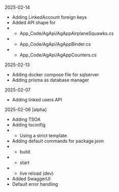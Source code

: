 2025-02-14

- Adding LinkedAccount foreign keys
- Added API shape for
- - App_Code/AgApi/AgAppAirplaneSquawks.cs
- - App_Code/AgApi/AgAppBinder.cs
- - App_Code/AgApi/AgAppCounters.cs

2025-02-13

- Adding docker compose file for sqlserver
- Adding prisma as database manager

2025-02-07

- Adding linked users API

2025-02-06 [alpha]

- Adding TSOA
- Adding tsconfig
- - Using a strict template
- Adding default commands for package.json
- - build
- - start
- - live reload (dev)
- Added SwaggerUI
- Default error handling

